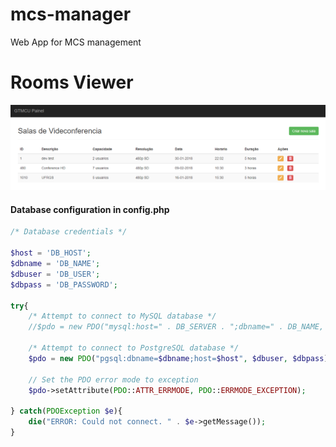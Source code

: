 # mcs-manager
Web App for MCS management


# Rooms Viewer #

![alt text](images/tests.PNG "Rooms viewer")


#### Database configuration in config.php ####

```php
/* Database credentials */

$host = 'DB_HOST';
$dbname = 'DB_NAME';
$dbuser = 'DB_USER';
$dbpass = 'DB_PASSWORD';

try{
    /* Attempt to connect to MySQL database */
    //$pdo = new PDO("mysql:host=" . DB_SERVER . ";dbname=" . DB_NAME, DB_USERNAME, DB_PASSWORD);

    /* Attempt to connect to PostgreSQL database */
    $pdo = new PDO("pgsql:dbname=$dbname;host=$host", $dbuser, $dbpass) or die("error") ;
    
    // Set the PDO error mode to exception
    $pdo->setAttribute(PDO::ATTR_ERRMODE, PDO::ERRMODE_EXCEPTION);

} catch(PDOException $e){
    die("ERROR: Could not connect. " . $e->getMessage());
}
```



